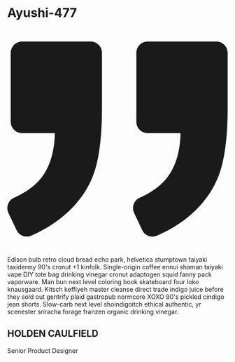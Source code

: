 # Ayushi-477
<section class="text-gray-600 body-font">
  <div class="container px-5 py-24 mx-auto">
    <div class="xl:w-1/2 lg:w-3/4 w-full mx-auto text-center">
      <svg xmlns="http://www.w3.org/2000/svg" fill="currentColor" class="inline-block w-8 h-8 text-gray-400 mb-8" viewBox="0 0 975.036 975.036">
        <path d="M925.036 57.197h-304c-27.6 0-50 22.4-50 50v304c0 27.601 22.4 50 50 50h145.5c-1.9 79.601-20.4 143.3-55.4 191.2-27.6 37.8-69.399 69.1-125.3 93.8-25.7 11.3-36.8 41.7-24.8 67.101l36 76c11.6 24.399 40.3 35.1 65.1 24.399 66.2-28.6 122.101-64.8 167.7-108.8 55.601-53.7 93.7-114.3 114.3-181.9 20.601-67.6 30.9-159.8 30.9-276.8v-239c0-27.599-22.401-50-50-50zM106.036 913.497c65.4-28.5 121-64.699 166.9-108.6 56.1-53.7 94.4-114.1 115-181.2 20.6-67.1 30.899-159.6 30.899-277.5v-239c0-27.6-22.399-50-50-50h-304c-27.6 0-50 22.4-50 50v304c0 27.601 22.4 50 50 50h145.5c-1.9 79.601-20.4 143.3-55.4 191.2-27.6 37.8-69.4 69.1-125.3 93.8-25.7 11.3-36.8 41.7-24.8 67.101l35.9 75.8c11.601 24.399 40.501 35.2 65.301 24.399z"></path>
      </svg>
      <p class="leading-relaxed text-lg">Edison bulb retro cloud bread echo park, helvetica stumptown taiyaki taxidermy 90's cronut +1 kinfolk. Single-origin coffee ennui shaman taiyaki vape DIY tote bag drinking vinegar cronut adaptogen squid fanny pack vaporware. Man bun next level coloring book skateboard four loko knausgaard. Kitsch keffiyeh master cleanse direct trade indigo juice before they sold out gentrify plaid gastropub normcore XOXO 90's pickled cindigo jean shorts. Slow-carb next level shoindigoitch ethical authentic, yr scenester sriracha forage franzen organic drinking vinegar.</p>
      <span class="inline-block h-1 w-10 rounded bg-indigo-500 mt-8 mb-6"></span>
      <h2 class="text-gray-900 font-medium title-font tracking-wider text-sm">HOLDEN CAULFIELD</h2>
      <p class="text-gray-500">Senior Product Designer</p>
    </div>
  </div>
</section>
